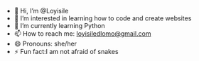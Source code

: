 - 👋 Hi, I’m @Loyisile
- 👀 I’m interested in learning how to code and create websites
- 🌱 I’m currently learning Python
- 📫 How to reach me: loyisiledlomo@gmail.com
- 😄 Pronouns: she/her
- ⚡ Fun fact:I am not afraid of snakes

<!---
Loyisile/Loyisile is a ✨ special ✨ repository because its `README.md` (this file) appears on your GitHub profile.
You can click the Preview link to take a look at your changes.
--->
